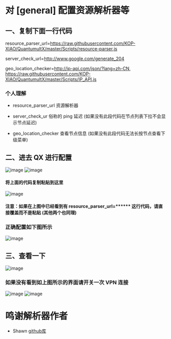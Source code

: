 # 对 [general] 配置资源解析器等

## 一、复制下面一行代码

resource_parser_url=https://raw.githubusercontent.com/KOP-XIAO/QuantumultX/master/Scripts/resource-parser.js

server_check_url=http://www.google.com/generate_204

geo_location_checker=http://ip-api.com/json/?lang=zh-CN, https://raw.githubusercontent.com/KOP-XIAO/QuantumultX/master/Scripts/IP_API.js

### 个人理解

- resource_parser_url 资源解析器

- server_check_ur 俗称的 ping 延迟 (如果没有此段代码在节点列表下拉不会显示节点延迟)

- geo_location_checker 查看节点信息 (如果没有此段代码无法长按节点查看下级菜单)

## 二、进去 QX 进行配置

![image](https://raw.githubusercontent.com/chiupam/tutorial-image/master/QuantumultX/dianji.png)
![image](https://raw.githubusercontent.com/chiupam/tutorial-image/master/QuantumultX/bianji.png)

#### 将上面的代码复制粘贴到这里

![image](https://raw.githubusercontent.com/chiupam/tutorial-image/master/QuantumultX/general.png)

#### 注意：如果在上图中已经看到有 resource_parser_url=****** 这行代码，请直接覆盖而不是粘贴 (其他两个也同理)

### 正确配置如下图所示

![image](https://raw.githubusercontent.com/chiupam/tutorial-image/master/QuantumultX/general_right.png)

## 三、查看一下

![image](https://raw.githubusercontent.com/chiupam/tutorial-image/master/QuantumultX/resource_parser.png)

### 如果没有看到如上图所示的界面请开关一次 VPN 连接

![image](https://raw.githubusercontent.com/chiupam/tutorial-image/master/QuantumultX/START-STOP.png)
![image](https://raw.githubusercontent.com/chiupam/tutorial-image/master/QuantumultX/STOP-START.png)

# 鸣谢解析器作者

- Shawn [github库](https://github.com/KOP-XIAO)

